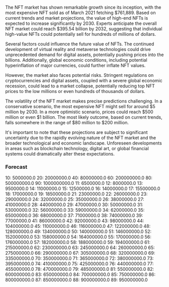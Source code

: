 The NFT market has shown remarkable growth since its inception, with the most expensive NFT sold as of March 2021 fetching $761,889. Based on current trends and market projections, the value of high-end NFTs is expected to increase significantly by 2030. Experts anticipate the overall NFT market could reach $395.54 billion by 2032, suggesting that individual high-value NFTs could potentially sell for hundreds of millions of dollars.

Several factors could influence the future value of NFTs. The continued development of virtual reality and metaverse technologies could drive unprecedented demand for digital assets, potentially pushing prices into the billions. Additionally, global economic conditions, including potential hyperinflation of major currencies, could further inflate NFT values.

However, the market also faces potential risks. Stringent regulations on cryptocurrencies and digital assets, coupled with a severe global economic recession, could lead to a market collapse, potentially reducing top NFT prices to the low millions or even hundreds of thousands of dollars.

The volatility of the NFT market makes precise predictions challenging. In a conservative scenario, the most expensive NFT might sell for around $5 million by 2030. In a more optimistic scenario, prices could reach $500 million or even $1 billion. The most likely outcome, based on current trends, falls somewhere in the range of $80 million to $200 million.

It's important to note that these projections are subject to significant uncertainty due to the rapidly evolving nature of the NFT market and the broader technological and economic landscape. Unforeseen developments in areas such as blockchain technology, digital art, or global financial systems could dramatically alter these expectations.

### Forecast

10: 5000000.0
20: 20000000.0
40: 80000000.0
60: 200000000.0
80: 500000000.0
90: 1000000000.0
11: 6500000.0
12: 8000000.0
13: 9500000.0
14: 11000000.0
15: 12500000.0
16: 14000000.0
17: 15500000.0
18: 17000000.0
19: 18500000.0
21: 23000000.0
22: 26000000.0
23: 29000000.0
24: 32000000.0
25: 35000000.0
26: 38000000.0
27: 41000000.0
28: 44000000.0
29: 47000000.0
30: 50000000.0
31: 53000000.0
32: 56000000.0
33: 59000000.0
34: 62000000.0
35: 65000000.0
36: 68000000.0
37: 71000000.0
38: 74000000.0
39: 77000000.0
41: 86000000.0
42: 92000000.0
43: 98000000.0
44: 104000000.0
45: 110000000.0
46: 116000000.0
47: 122000000.0
48: 128000000.0
49: 134000000.0
50: 140000000.0
51: 146000000.0
52: 152000000.0
53: 158000000.0
54: 164000000.0
55: 170000000.0
56: 176000000.0
57: 182000000.0
58: 188000000.0
59: 194000000.0
61: 215000000.0
62: 230000000.0
63: 245000000.0
64: 260000000.0
65: 275000000.0
66: 290000000.0
67: 305000000.0
68: 320000000.0
69: 335000000.0
70: 350000000.0
71: 365000000.0
72: 380000000.0
73: 395000000.0
74: 410000000.0
75: 425000000.0
76: 440000000.0
77: 455000000.0
78: 470000000.0
79: 485000000.0
81: 550000000.0
82: 600000000.0
83: 650000000.0
84: 700000000.0
85: 750000000.0
86: 800000000.0
87: 850000000.0
88: 900000000.0
89: 950000000.0